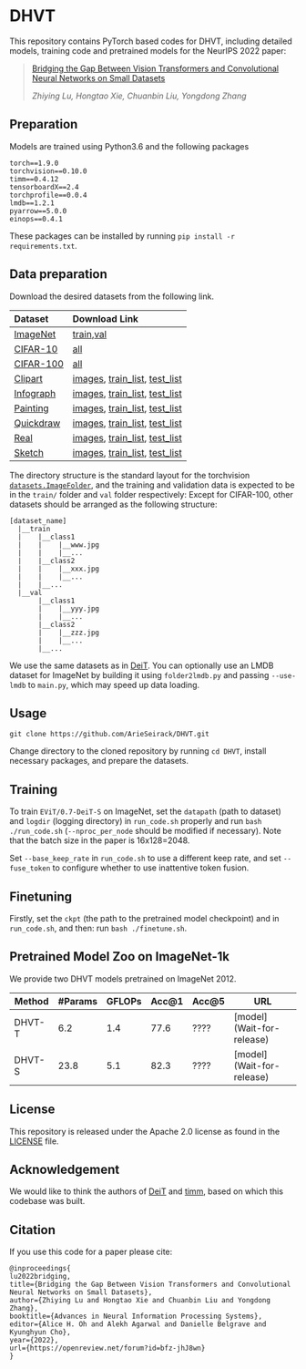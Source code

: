 # DHVT

This repository contains PyTorch based codes for DHVT, including detailed models, training code and pretrained models for the NeurIPS 2022 paper:
> [Bridging the Gap Between Vision Transformers and Convolutional Neural Networks on Small Datasets](https://arxiv.org/abs/2210.05958)
> 
> _Zhiying Lu, Hongtao Xie, Chuanbin Liu, Yongdong Zhang_


## Preparation
Models are trained using Python3.6 and the following packages
```
torch==1.9.0
torchvision==0.10.0
timm==0.4.12
tensorboardX==2.4
torchprofile==0.0.4
lmdb==1.2.1
pyarrow==5.0.0
einops==0.4.1
```
These packages can be installed by running `pip install -r requirements.txt`.


## Data preparation
Download the desired datasets from the following link.

|Dataset|Download Link|
|:-----|:-----|
|[ImageNet](https://www.image-net.org/)|[train](http://www.image-net.org/data/ILSVRC/2012/ILSVRC2012_img_train.tar),[val](http://www.image-net.org/data/ILSVRC/2012/ILSVRC2012_img_val.tar)|
|[CIFAR-10](https://www.cs.toronto.edu/~kriz/cifar.html)|[all](https://www.cs.toronto.edu/~kriz/cifar-10-python.tar.gz)|
|[CIFAR-100](https://www.cs.toronto.edu/~kriz/cifar.html)|[all](https://www.cs.toronto.edu/~kriz/cifar-100-python.tar.gz)|
|[Clipart](http://ai.bu.edu/M3SDA/)|[images](http://csr.bu.edu/ftp/visda/2019/multi-source/groundtruth/clipart.zip), [train_list](http://csr.bu.edu/ftp/visda/2019/multi-source/domainnet/txt/clipart_train.txt), [test_list](http://csr.bu.edu/ftp/visda/2019/multi-source/domainnet/txt/clipart_test.txt)|
|[Infograph](http://ai.bu.edu/M3SDA/)|[images](http://csr.bu.edu/ftp/visda/2019/multi-source/infograph.zip), [train_list](http://csr.bu.edu/ftp/visda/2019/multi-source/domainnet/txt/infograph_train.txt), [test_list](http://csr.bu.edu/ftp/visda/2019/multi-source/domainnet/txt/infograph_test.txt)|
|[Painting](http://ai.bu.edu/M3SDA/)|[images](http://csr.bu.edu/ftp/visda/2019/multi-source/groundtruth/painting.zip), [train_list](http://csr.bu.edu/ftp/visda/2019/multi-source/domainnet/txt/painting_train.txt), [test_list](http://csr.bu.edu/ftp/visda/2019/multi-source/domainnet/txt/painting_test.txt)|
|[Quickdraw](http://ai.bu.edu/M3SDA/)|[images](http://csr.bu.edu/ftp/visda/2019/multi-source/quickdraw.zip), [train_list](http://csr.bu.edu/ftp/visda/2019/multi-source/domainnet/txt/quickdraw_train.txt), [test_list](http://csr.bu.edu/ftp/visda/2019/multi-source/domainnet/txt/quickdraw_test.txt)|
|[Real](http://ai.bu.edu/M3SDA/)|[images](http://csr.bu.edu/ftp/visda/2019/multi-source/real.zip), [train_list](http://csr.bu.edu/ftp/visda/2019/multi-source/domainnet/txt/real_train.txt), [test_list](http://csr.bu.edu/ftp/visda/2019/multi-source/domainnet/txt/real_test.txt)|
|[Sketch](http://ai.bu.edu/M3SDA/)|[images](http://csr.bu.edu/ftp/visda/2019/multi-source/sketch.zip), [train_list](http://csr.bu.edu/ftp/visda/2019/multi-source/domainnet/txt/sketch_train.txt), [test_list](http://csr.bu.edu/ftp/visda/2019/multi-source/domainnet/txt/sketch_test.txt)|

The directory structure is the standard layout for the torchvision [`datasets.ImageFolder`](https://pytorch.org/docs/stable/torchvision/datasets.html#imagefolder), and the training and validation data is expected to be in the `train/` folder and `val` folder respectively:
Except for CIFAR-100, other datasets should be arranged as the following structure:
```
[dataset_name]
  |__train
  |    |__class1
  |    |    |__www.jpg
  |    |    |__...
  |    |__class2
  |    |    |__xxx.jpg
  |    |    |__...
  |    |__...
  |__val
       |__class1
       |    |__yyy.jpg
       |    |__...
       |__class2
       |    |__zzz.jpg
       |    |__...
       |__...
```
We use the same datasets as in [DeiT](https://github.com/facebookresearch/deit). You can optionally use an LMDB dataset for ImageNet by building it using `folder2lmdb.py` and passing `--use-lmdb` to `main.py`, which may speed up data loading.

## Usage

```
git clone https://github.com/ArieSeirack/DHVT.git
```
Change directory to the cloned repository by running `cd DHVT`, install necessary packages, and prepare the datasets.

## Training
To train `EViT/0.7-DeiT-S` on ImageNet, set the `datapath` (path to dataset) and `logdir` (logging directory) in `run_code.sh` properly and run `bash ./run_code.sh` (`--nproc_per_node` should be modified if necessary). Note that the batch size in the paper is 16x128=2048.

Set `--base_keep_rate` in `run_code.sh` to use a different keep rate, and set `--fuse_token` to configure whether to use inattentive token fusion. 


## Finetuning
Firstly, set the `ckpt` (the path to the pretrained model checkpoint) and in `run_code.sh`, and then:
run `bash ./finetune.sh`.

## Pretrained Model Zoo on ImageNet-1k

We provide two DHVT models pretrained on ImageNet 2012.

| Method | #Params | GFLOPs| Acc@1 | Acc@5 | URL |
| --- | --- | --- | --- | --- | --- |
| DHVT-T | 6.2 | 1.4 | 77.6 | ???? | [model] (Wait-for-release) |
| DHVT-S | 23.8 | 5.1 | 82.3 | ???? | [model] (Wait-for-release) |

## License
This repository is released under the Apache 2.0 license as found in the [LICENSE](LICENSE) file.

## Acknowledgement
We would like to think the authors of [DeiT](https://github.com/facebookresearch/deit) and [timm](https://github.com/rwightman/pytorch-image-models), based on which this codebase was built.

## Citation
If you use this code for a paper please cite:

```
@inproceedings{
lu2022bridging,
title={Bridging the Gap Between Vision Transformers and Convolutional Neural Networks on Small Datasets},
author={Zhiying Lu and Hongtao Xie and Chuanbin Liu and Yongdong Zhang},
booktitle={Advances in Neural Information Processing Systems},
editor={Alice H. Oh and Alekh Agarwal and Danielle Belgrave and Kyunghyun Cho},
year={2022},
url={https://openreview.net/forum?id=bfz-jhJ8wn}
}
```
